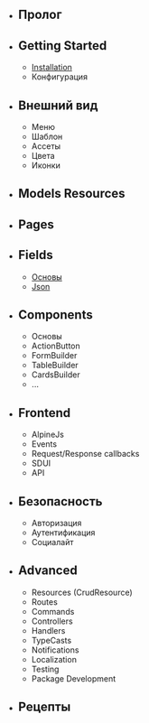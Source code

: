 - ## Пролог
- ## Getting Started
    - [Installation](/docs/{{version}}/installation)
    - Конфигурация
- ## Внешний вид
    - Меню
    - Шаблон
    - Ассеты
    - Цвета
    - Иконки
- ## Models Resources
- ## Pages
- ## Fields
	- [Основы](/docs/{{version}}/fields/index)
  	- [Json](/docs/{{version}}/fields/json)
- ## Components
    - Основы
    - ActionButton
    - FormBuilder
    - TableBuilder
    - CardsBuilder
    - ...
- ## Frontend
    - AlpineJs
    - Events
    - Request/Response callbacks
    - SDUI
    - API
- ## Безопасность
    - Авторизация
    - Аутентификация
    - Социалайт
- ## Advanced
    - Resources (CrudResource)
    - Routes
    - Commands
    - Controllers
    - Handlers
    - TypeCasts
    - Notifications
    - Localization
    - Testing
    - Package Development
- ## Рецепты
	
